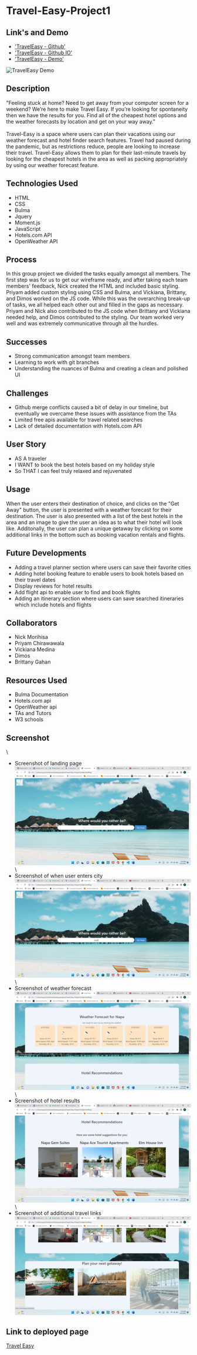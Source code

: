 # Travel-Easy-Project1
## Link's and Demo

* ['TravelEasy - Github'](https://github.com/djpdim/TravelEasy-Project1)
* ['TravelEasy - Github IO'](https://djpdim.github.io/TravelEasy-Project1/)
* ['TravelEasy - Demo'](https://drive.google.com/file/d/1SJOld-dG0Uu8Wl3zUTRKrSY6BYI4vIMa/view)

![TravelEasy Demo](/assets/demo/Travel%20Easy.gif)

## Description
"Feeling stuck at home? Need to get away from your computer screen for a weekend? We’re here to make Travel Easy. If you’re looking for spontaneity then we have the results for you. Find all of the cheapest hotel options and the weather forecasts by location and get on your way away."
\
\
Travel-Easy is a space where users can plan their vacations using our weather forecast and hotel finder search features. Travel had paused during the pandemic, but as restrictions reduce, people are looking to increase their travel. Travel-Easy allows them to plan for their last-minute travels by looking for the cheapest hotels in the area as well as packing appropriately by using our weather forecast feature.

## Technologies Used
* HTML
* CSS
* Bulma
* Jquery
* Moment.js
* JavaScript
* Hotels.com API
* OpenWeather API

## Process
In this group project we divided the tasks equally amongst all members. The first step was for us to get our wireframe ready, and after taking each team members' feedback, Nick created the HTML and included basic styling. Priyam added custom styling using CSS and Bulma, and Vickiana, Brittany, and Dimos worked on the JS code. While this was the overarching break-up of tasks, we all helped each other out and filled in the gaps as necessary. Priyam and Nick also contributed to the JS code when Brittany and Vickiana needed help, and Dimos contributed to the styling. Our team worked very well and was extremely communicative through all the hurdles.

## Successes
* Strong communication amongst team members
* Learning to work with git branches
* Understanding the nuances of Bulma and creating a clean and polished UI

## Challenges
* Github merge conflicts caused a bit of delay in our timeline, but eventually we overcame these issues with assistance from the TAs
* Limited free apis available for travel related searches
* Lack of detailed documentation with Hotels.com API

## User Story
* AS A traveler
* I WANT to book the best hotels based on my holiday style
* So THAT I can feel truly relaxed and rejuvenated

## Usage
When the user enters their destination of choice, and clicks on the "Get Away" button, the user is presented with a weather forecast for their destination. The user is also presented with a list of the best hotels in the area and an image to give the user an idea as to what their hotel will look like. Additonally, the user can plan a unique getaway by clicking on some additional links in the bottom such as booking vacation rentals and flights.

## Future Developments
* Adding a travel planner section where users can save their favorite cities
* Adding hotel booking feature to enable users to book hotels based on their travel dates
* Display reviews for hotel results
* Add flight api to enable user to find and book flights
* Adding an itinerary section where users can save searched itineraries which include hotels and flights

## Collaborators
* Nick Morihisa
* Priyam Chirawawala
* Vickiana Medina
* Dimos 
* Brittany Gahan

## Resources Used
* Bulma Documentation
* Hotels.com api
* OpenWeather api
* TAs and Tutors
* W3 schools

## Screenshot
\
* Screenshot of landing page
![alt="Screenshot of landing page"](./assets/images/Screenshot1.png)
\
\
* Screenshot of when user enters city
![alt="Screenshot of when user enters city"](./assets/images/Screenshot2.png)
\
\
* Screenshot of weather forecast
![alt="Screenshot of weather forecast"](./assets/images/Screenshot3.png)
\
\
* Screenshot of hotel results
![alt="Screenshot of hotel results"](./assets/images/Screenshot4.png)
\
\
* Screenshot of additional travel links
![alt="Screenshot of additional travel links"](./assets/images/Screenshot5.png)

## Link to deployed page
[Travel Easy]( https://cpriyam90.github.io/Travel-Easy-Project1/)



